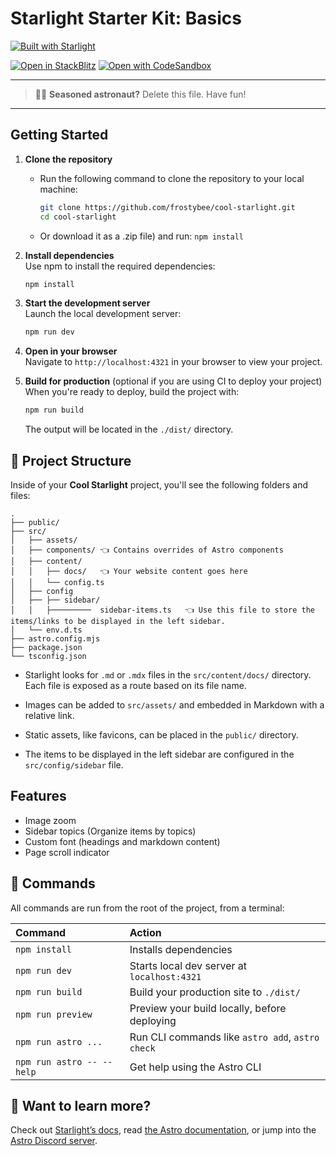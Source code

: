 # Starlight Starter Kit: Basics

[![Built with Starlight](https://astro.badg.es/v2/built-with-starlight/tiny.svg)](https://starlight.astro.build)

[![Open in StackBlitz](https://developer.stackblitz.com/img/open_in_stackblitz.svg)](https://stackblitz.com/github/withastro/starlight/tree/main/examples/basics)
[![Open with CodeSandbox](https://assets.codesandbox.io/github/button-edit-lime.svg)](https://codesandbox.io/p/sandbox/github/withastro/starlight/tree/main/examples/basics)

---
> 🧑‍🚀 **Seasoned astronaut?** Delete this file. Have fun!
---

## Getting Started

1. **Clone the repository**  
    - Run the following command to clone the repository to your local machine:  

        ```bash
        git clone https://github.com/frostybee/cool-starlight.git
        cd cool-starlight
        ```

    - Or download it as a .zip file) and run: `npm install`

2. **Install dependencies**  
    Use npm to install the required dependencies:  

    ```bash
    npm install
    ```

3. **Start the development server**  
    Launch the local development server:  

    ```bash
    npm run dev
    ```

4. **Open in your browser**  
    Navigate to `http://localhost:4321` in your browser to view your project.

5. **Build for production** (optional if you are using CI to deploy your project)  
    When you're ready to deploy, build the project with:  

    ```bash
    npm run build
    ```

    The output will be located in the `./dist/` directory.

## 🚀 Project Structure

Inside of your **Cool Starlight** project, you'll see the following folders and files:

```
.
├── public/
├── src/
│   ├── assets/
│   ├── components/ 👈 Contains overrides of Astro components
│   ├── content/
│   │   ├── docs/   👈 Your website content goes here
│   │   └── config.ts
│   ├── config
│   ├── ├── sidebar/
│   │   ├─────────  sidebar-items.ts   👈 Use this file to store the items/links to be displayed in the left sidebar.        
│   └── env.d.ts
├── astro.config.mjs
├── package.json
└── tsconfig.json
```

- Starlight looks for `.md` or `.mdx` files in the `src/content/docs/` directory. Each file is exposed as a route based on its file name.

- Images can be added to `src/assets/` and embedded in Markdown with a relative link.

- Static assets, like favicons, can be placed in the `public/` directory.

- The items to be displayed in the left sidebar are configured in the `src/config/sidebar` file.

## Features

- Image zoom
- Sidebar topics (Organize items by topics)
- Custom font (headings and markdown content)
- Page scroll indicator  

## 🧞 Commands

All commands are run from the root of the project, from a terminal:

| Command                   | Action                                           |
| :------------------------ | :----------------------------------------------- |
| `npm install`             | Installs dependencies                            |
| `npm run dev`             | Starts local dev server at `localhost:4321`      |
| `npm run build`           | Build your production site to `./dist/`          |
| `npm run preview`         | Preview your build locally, before deploying     |
| `npm run astro ...`       | Run CLI commands like `astro add`, `astro check` |
| `npm run astro -- --help` | Get help using the Astro CLI                     |

## 👀 Want to learn more?

Check out [Starlight’s docs](https://starlight.astro.build/), read [the Astro documentation](https://docs.astro.build), or jump into the [Astro Discord server](https://astro.build/chat).
